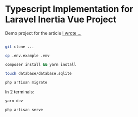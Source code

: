 # Typescript Implementation for Laravel Inertia Vue Project


Demo project for the article [I wrote ...]()

##

```bash
git clone ...
```

```bash
cp .env.example .env
```

```bash
composer install && yarn install
```

```bash
touch database/database.sqlite
```

```bash
php artisan migrate
```

In 2 terminals:

```bash
yarn dev
```

```bash
php artisan serve
```
